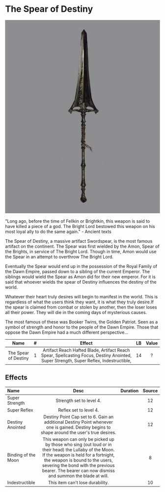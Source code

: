 # The Spear of Destiny

![Copyright](TheSpearOfDestiny.jpg)



"Long ago, before the time of Fellkin or Brightkin, this weapon is said to have killed a piece of a god. The Bright Lord bestowed this weapon on his most loyal ally to do the same again." - Ancient texts

The Spear of Destiny, a massive artifact Swordspear,  is the most famous artifact on the continent. The Spear was first wielded by the Amon, Spear of the Brights, in service of The Bright Lord. Though in time, Amon would use the Spear in an attempt to overthrow The Bright Lord.

Eventually the Spear would end up in the possession of the Royal Family of the Dawn Empire, passed down to a sibling of the current Emperor. The siblings would wield the Spear as Amon did for their new emperor. For it is said that whoever wields the spear of Destiny influences the destiny of the world.

Whatever their heart truly desires will begin to manifest in the world. This is regardless of what the users think they want, it is what they truly desire.If the spear is claimed from combat or stolen by another, then the loser loses all their power. They will die in the coming days of mysterious causes.

The most famous of these was Booker Twins, the Golden Patriot. Seen as a symbol of strength and honor to the people of the Dawn Empire. Those that oppose the Dawn Empire had a much different perspective…



|         Name         | # |                                                                 Effect                                                                 | LB | Value |
| :------------------: | :-: | :------------------------------------------------------------------------------------------------------------------------------------: | :-: | :---: |
| The Spear of Destiny | 1 | Artifact Reach Hafted Blade, Artifact Reach Spear, Spellcasting Focus, Destiny Anointed, Super Strength, Super Reflex, Indestructible, | 14 |   ?   |

## Effects

| Name                |                                                                                                                                         Desc                                                                                                                                         | Duration | Source |
| :------------------ | :------------------------------------------------------------------------------------------------------------------------------------------------------------------------------------------------------------------------------------------------------------------------------------: | :------: | :-----------: |
| Super Strength      |                                                                                                                                Strength set to level 4.                                                                                                                                |          |      12      |
| Super Reflex        |                                                                                                                                 Reflex set to level 4.                                                                                                                                 |          |      12      |
| Destiny Anointed    |                                                                      Destiny Point Cap set to 6. Gain an additional Destiny Point whenever one is gained. Destiny begins to shape around the user's true desires.                                                                      |          |      12      |
| Binding of the Moon | This weapon can only be picked up by those who sing (out loud or in their head) the Lullaby of the Moon. If the weapon is held for a fortnight, the weapon is bound to the users, severing the bond with the previous bearer. The bearer can now dismiss and summon the blade at will. |          |       8       |
| Indestructible      |                                                                                                                            This item can't lose durability.                                                                                                                            |          |      10      |
